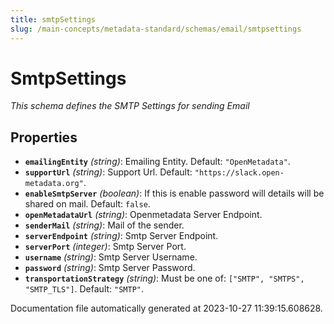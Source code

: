 ```yaml
---
title: smtpSettings
slug: /main-concepts/metadata-standard/schemas/email/smtpsettings
---
```


# SmtpSettings

*This schema defines the SMTP Settings for sending Email*

## Properties

- **`emailingEntity`** *(string)*: Emailing Entity. Default: `"OpenMetadata"`.
- **`supportUrl`** *(string)*: Support Url. Default: `"https://slack.open-metadata.org"`.
- **`enableSmtpServer`** *(boolean)*: If this is enable password will details will be shared on mail. Default: `false`.
- **`openMetadataUrl`** *(string)*: Openmetadata Server Endpoint.
- **`senderMail`** *(string)*: Mail of the sender.
- **`serverEndpoint`** *(string)*: Smtp Server Endpoint.
- **`serverPort`** *(integer)*: Smtp Server Port.
- **`username`** *(string)*: Smtp Server Username.
- **`password`** *(string)*: Smtp Server Password.
- **`transportationStrategy`** *(string)*: Must be one of: `["SMTP", "SMTPS", "SMTP_TLS"]`. Default: `"SMTP"`.


Documentation file automatically generated at 2023-10-27 11:39:15.608628.
